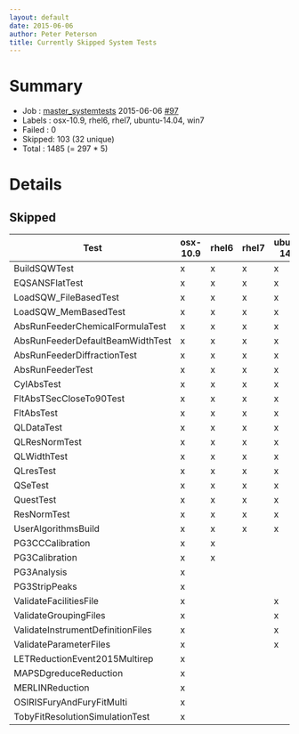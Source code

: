 ```yaml
---
layout: default
date: 2015-06-06
author: Peter Peterson
title: Currently Skipped System Tests
---
```

Summary
=======

* Job    : [master_systemtests](http://builds.mantidproject.org/job/master_systemtests/) 2015-06-06 [#97](http://builds.mantidproject.org/job/master_systemtests/97/)
* Labels : osx-10.9, rhel6, rhel7, ubuntu-14.04, win7
* Failed : 0
* Skipped: 103 (32 unique)
* Total  : 1485 (= 297 * 5)

Details
=======

Skipped
-------

| Test                               | osx-10.9 | rhel6 | rhel7 | ubuntu-14.04 | win7 |
|------------------------------------|----------|-------|-------|--------------|------|
| BuildSQWTest                       |     x    |   x   |   x   |       x      |   x  |
| EQSANSFlatTest                     |     x    |   x   |   x   |       x      |   x  |
| LoadSQW_FileBasedTest              |     x    |   x   |   x   |       x      |   x  |
| LoadSQW_MemBasedTest               |     x    |   x   |   x   |       x      |   x  |
| AbsRunFeederChemicalFormulaTest    |     x    |   x   |   x   |       x      |      |
| AbsRunFeederDefaultBeamWidthTest   |     x    |   x   |   x   |       x      |      |
| AbsRunFeederDiffractionTest        |     x    |   x   |   x   |       x      |      |
| AbsRunFeederTest                   |     x    |   x   |   x   |       x      |      |
| CylAbsTest                         |     x    |   x   |   x   |       x      |      |
| FltAbsTSecCloseTo90Test            |     x    |   x   |   x   |       x      |      |
| FltAbsTest                         |     x    |   x   |   x   |       x      |      |
| QLDataTest                         |     x    |   x   |   x   |       x      |      |
| QLResNormTest                      |     x    |   x   |   x   |       x      |      |
| QLWidthTest                        |     x    |   x   |   x   |       x      |      |
| QLresTest                          |     x    |   x   |   x   |       x      |      |
| QSeTest                            |     x    |   x   |   x   |       x      |      |
| QuestTest                          |     x    |   x   |   x   |       x      |      |
| ResNormTest                        |     x    |   x   |   x   |       x      |      |
| UserAlgorithmsBuild                |     x    |   x   |   x   |       x      |      |
| PG3CCCalibration                   |     x    |   x   |       |              |   x  |
| PG3Calibration                     |     x    |   x   |       |              |   x  |
| PG3Analysis                        |     x    |       |       |              |   x  |
| PG3StripPeaks                      |     x    |       |       |              |   x  |
| ValidateFacilitiesFile             |     x    |       |       |       x      |      |
| ValidateGroupingFiles              |     x    |       |       |       x      |      |
| ValidateInstrumentDefinitionFiles  |     x    |       |       |       x      |      |
| ValidateParameterFiles             |     x    |       |       |       x      |      |
| LETReductionEvent2015Multirep      |     x    |       |       |              |      |
| MAPSDgreduceReduction              |     x    |       |       |              |      |
| MERLINReduction                    |     x    |       |       |              |      |
| OSIRISFuryAndFuryFitMulti          |     x    |       |       |              |      |
| TobyFitResolutionSimulationTest    |     x    |       |       |              |      |
